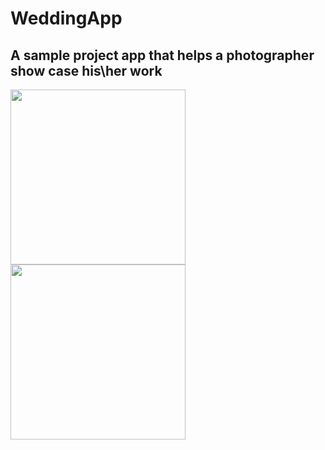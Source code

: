 # WeddingApp
## A sample project app that helps a photographer show case his\her work

<img src="https://user-images.githubusercontent.com/22516895/42715218-a4715534-86fe-11e8-8626-d5c2cc871b9e.png" width=280/><img src="https://user-images.githubusercontent.com/22516895/42715220-a50297a6-86fe-11e8-9406-60e862815ba2.png" width=280/>

